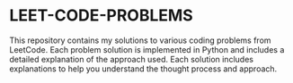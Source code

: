 # LEET-CODE-PROBLEMS
This repository contains my solutions to various coding problems from LeetCode.
Each problem solution is implemented in Python and includes a detailed explanation of the approach used. Each solution includes explanations to help you understand the thought process and approach.
